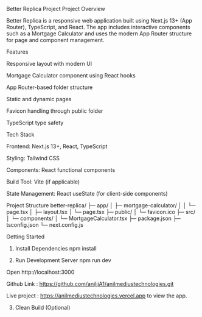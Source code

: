 Better Replica Project
Project Overview

Better Replica is a responsive web application built using Next.js 13+ (App Router), TypeScript, and React. The app includes interactive components such as a Mortgage Calculator and uses the modern App Router structure for page and component management.

Features

Responsive layout with modern UI

Mortgage Calculator component using React hooks

App Router-based folder structure

Static and dynamic pages

Favicon handling through public folder

TypeScript type safety

Tech Stack

Frontend: Next.js 13+, React, TypeScript

Styling: Tailwind CSS

Components: React functional components

Build Tool: Vite (if applicable)

State Management: React useState (for client-side components)

Project Structure
better-replica/
├─ app/
│  ├─ mortgage-calculator/
│  │  └─ page.tsx
│  ├─ layout.tsx
│  └─ page.tsx
├─ public/
│  └─ favicon.ico
├─ src/
│  └─ components/
│     └─ MortgageCalculator.tsx
├─ package.json
├─ tsconfig.json
└─ next.config.js

Getting Started
1. Install Dependencies
npm install

2. Run Development Server
npm run dev


Open http://localhost:3000

Github Link : https://github.com/aniljiA1/anilmediustechnologies.git

Live project : https://anilmediustechnologies.vercel.app
 to view the app.

3. Clean Build (Optional)

